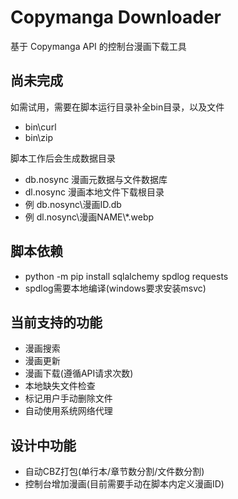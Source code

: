 # Copymanga Downloader
基于 Copymanga API 的控制台漫画下载工具

## 尚未完成
如需试用，需要在脚本运行目录补全bin目录，以及文件  
 - bin\curl
 - bin\zip

脚本工作后会生成数据目录  
 - db.nosync 漫画元数据与文件数据库
 - dl.nosync 漫画本地文件下载根目录
 - 例 db.nosync\漫画ID.db
 - 例 dl.nosync\漫画NAME\\*.webp

## 脚本依赖
 - python -m pip install sqlalchemy spdlog requests  
 - spdlog需要本地编译(windows要求安装msvc)

## 当前支持的功能
 - 漫画搜索
 - 漫画更新
 - 漫画下载(遵循API请求次数)
 - 本地缺失文件检查
 - 标记用户手动删除文件
 - 自动使用系统网络代理

## 设计中功能
 - 自动CBZ打包(单行本/章节数分割/文件数分割)
 - 控制台增加漫画(目前需要手动在脚本内定义漫画ID)
